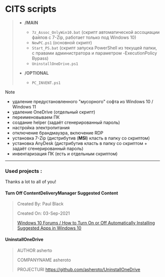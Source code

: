 # CITS scripts
> - **/MAIN**
>
>      - `7z_Assoc_OnlyWin10.bat` (скрипт автоматической ассоциации файлов с 7-Zip, работает только под Windows 10)
>      - `NewPC.ps1` (основной скрипт)
>      - `Start_PS.bat` (скрипт запуска PowerShell из текущей папки, с правами администратора и параметром -ExecutionPolicy Bypass)
>      - `UninstallOneDrive.ps1`
> - **/OPTIONAL**
>
>      - `PC_INVENT.ps1`

> [!NOTE]
>    - удаление предустановленного "мусорного" софта из Windows 10 / Windows 11
>    - удаление OneDrive (отдельный скрипт)
>    - переименовываем ПК
>    - создание helper (задаёт сгенерированный пароль)
>    - настройка электропитания
>    - отключение брандмауэра, включение RDP
>    - установка 7-Zip (дистрибутив (**MSI**) класть в папку со скриптом)
>    - установка AnyDesk (дистрибутив класть в папку со скриптом + задаёт сгенерированный пароль)
>    - инвентаризация ПК (есть и отдельным скриптом)
---
### Used projects :
Thanks a lot to all of you!
#### Turn Off ContentDeliveryManager Suggested Content
> Created By: Paul Black
>
> Created On: 03-Sep-2021
>
> [Windows 10 Forums / How to Turn On or Off Automatically Installing Suggested Apps in Windows 10](https://www.tenforums.com/tutorials/68217-turn-off-automatic-installation-suggested-apps-windows-10-a.HTML)
#### UninstallOneDrive
> AUTHOR asherto
>
> COMPANYNAME asheroto
>
> PROJECTURI https://github.com/asheroto/UninstallOneDrive
